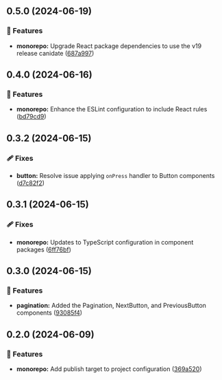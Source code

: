 ## 0.5.0 (2024-06-19)


### 🚀 Features

- **monorepo:** Upgrade React package dependencies to use the v19 release canidate ([687a997](https://github.com/storm-software/cyclone-ui/commit/687a997))

## 0.4.0 (2024-06-16)


### 🚀 Features

- **monorepo:** Enhance the ESLint configuration to include React rules ([bd79cd9](https://github.com/storm-software/cyclone-ui/commit/bd79cd9))

## 0.3.2 (2024-06-15)


### 🩹 Fixes

- **button:** Resolve issue applying `onPress` handler to Button components ([d7c82f2](https://github.com/storm-software/cyclone-ui/commit/d7c82f2))

## 0.3.1 (2024-06-15)


### 🩹 Fixes

- **monorepo:** Updates to TypeScript configuration in component packages ([6ff76bf](https://github.com/storm-software/cyclone-ui/commit/6ff76bf))

## 0.3.0 (2024-06-15)


### 🚀 Features

- **pagination:** Added the Pagination, NextButton, and PreviousButton components ([93085f4](https://github.com/storm-software/cyclone-ui/commit/93085f4))

## 0.2.0 (2024-06-09)


### 🚀 Features

- **monorepo:** Add publish target to project configuration ([369a520](https://github.com/storm-software/cyclone-ui/commit/369a520))